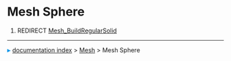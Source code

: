 # Mesh Sphere
1.  REDIRECT [Mesh_BuildRegularSolid](Mesh_BuildRegularSolid.md)



---
![](images/Right_arrow.png) [documentation index](../README.md) > [Mesh](Mesh_Workbench.md) > Mesh Sphere
